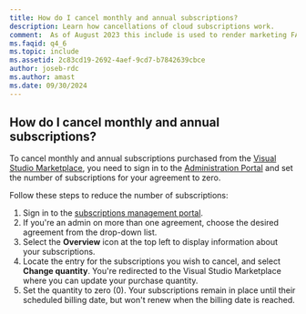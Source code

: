 ```yaml
---
title: How do I cancel monthly and annual subscriptions?
description: Learn how cancellations of cloud subscriptions work.
comment:  As of August 2023 this include is used to render marketing FAQ content for VS Subscriptions in the following portals - VSCom, Manage, and My portals. It was not used for learn.microsoft.com content at that time.  SMEs are Jose Becerra and Larissa Crawford of Red Door Collaborative and Angela Cao-Hong.
ms.faqid: q4_6
ms.topic: include
ms.assetid: 2c83cd19-2692-4aef-9cd7-b7842639cbce
author: joseb-rdc
ms.author: amast
ms.date: 09/30/2024
---
```


## How do I cancel monthly and annual subscriptions?
To cancel monthly and annual subscriptions purchased from the [Visual Studio Marketplace](https://marketplace.visualstudio.com), you need to sign in to the [Administration Portal](https://manage.visualstudio.com) and set the number of subscriptions for your agreement to zero.

Follow these steps to reduce the number of subscriptions:
1. Sign in to the [subscriptions management portal](https://manage.visualstudio.com).
2. If you're an admin on more than one agreement, choose the desired agreement from the drop-down list.
3. Select the **Overview** icon at the top left to display information about your subscriptions.
4. Locate the entry for the subscriptions you wish to cancel, and select **Change quantity**. You're redirected to the Visual Studio Marketplace where you can update your purchase quantity. 
5. Set the quantity to zero (0). Your subscriptions remain in place until their scheduled billing date, but won't renew when the billing date is reached.

